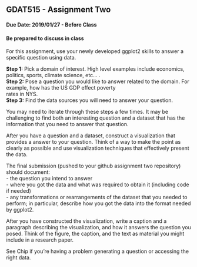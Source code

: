 ## GDAT515 - Assignment Two

#### Due Date: 2019/01/27 - Before Class

#### Be prepared to discuss in class

For this assignment, use your newly developed ggplot2 skills to answer a
specific question using data.

**Step 1:** Pick a domain of interest. High level examples include
economics, politics, sports, climate science, etc… .  
**Step 2:** Pose a question you would like to answer related to the
domain. For example, how has the US GDP effect poverty  
rates in NYS.  
**Step 3:** Find the data sources you will need to answer your question.

You may need to iterate through these steps a few times. It may be
challenging to find both an interesting question and a dataset that has
the information that you need to answer that question.

After you have a question and a dataset, construct a visualization that
provides a answer to your question. Think of a way to make the point as
clearly as possible and use visualization techniques that effectively
present the data.

The final submission (pushed to your github assignment two repository)
should document:  
\- the question you intend to answer  
\- where you got the data and what was required to obtain it (including
code if needed)  
\- any transformations or rearrangements of the dataset that you needed
to perform; in particular, describe how you got the data into the format
needed by ggplot2.

After you have constructed the visualization, write a caption and a
paragraph describing the visualization, and how it answers the question
you posed. Think of the figure, the caption, and the text as material
you might include in a research paper.

See Chip if you’re having a problem generating a question or accessing
the right data.
